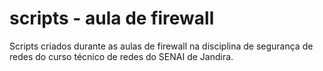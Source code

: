 # scripts - aula de firewall
Scripts criados durante as aulas de firewall na disciplina de segurança de redes do curso técnico de redes do SENAI de Jandira.
